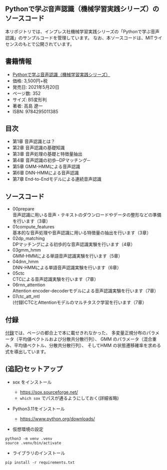 ## Pythonで学ぶ音声認識（機械学習実践シリーズ）のソースコード
本リポジトリでは、インプレス社機械学習実践シリーズの「Pythonで学ぶ音声認識」のサンプルコードを管理しています。 
なお、本ソースコードは、MITライセンスのもとで公開されています。

## 書籍情報
- [Pythonで学ぶ音声認識（機械学習実践シリーズ）](https://book.impress.co.jp/books/1120101083)
- 価格: 3,500円+税
- 発売日: 2021年5月20日
- ページ数: 352
- サイズ: B5変形判
- 著者: 高島 遼一
- ISBN: 9784295011385

## 目次
- 第1章 音声認識とは？
- 第2章 音声認識の基礎知識
- 第3章 音声処理の基礎と特徴量抽出
- 第4章 音声認識の初歩─DPマッチング─
- 第5章 GMM-HMMによる音声認識
- 第6章 DNN-HMMによる音声認識
- 第7章 End-to-Endモデルによる連続音声認識

## ソースコード
- 00prepare  
  音声認識に用いる音声・テキストのダウンロードやデータの整形などの準備を行います（3章）
- 01compute_features  
  基本的な音声処理や音声認識に用いる特徴量の抽出を行います（3章）
- 02dp_matching  
  DPマッチングによる初歩的な音声認識実験を行います（4章）
- 03gmm_hmm  
  GMM-HMMによる単語音声認識実験を行います（5章）
- 04dnn_hmm  
  DNN-HMMによる単語音声認識実験を行います（6章）
- 05ctc  
  CTCによる音声認識実験を行います（7章）
- 06rnn_attention  
  Attention encoder-decoderモデルによる音声認識実験を行います（7章）
- 07ctc_att_mtl  
  (付録)CTCとAttentionモデルのマルチタスク学習を行います（7章）
 
## 付録
[付録](appendix.pdf)では、ページの都合上で本に載せきれなかった、
多変量正規分布のパラメータ（平均値ベクトルおよび分散共分散行列）、
GMM のパラメータ（混合重み、平均値ベクトル、分散共分散行列）、
そしてHMM の状態遷移確率を求める式を導出しています。

## (追記)セットアップ

* sox をインストール
  * https://sox.sourceforge.net/
  * `which sox` でパスが通るようにしておく(詳細省略)

* Python3.11をインストール
  * https://www.python.org/downloads/

* 仮想環境の設定

```shell
python3 -m venv .venv
source .venv/bin/activate
```

* ライブラリのインストール

```shell
pip install -r requirements.txt
```
